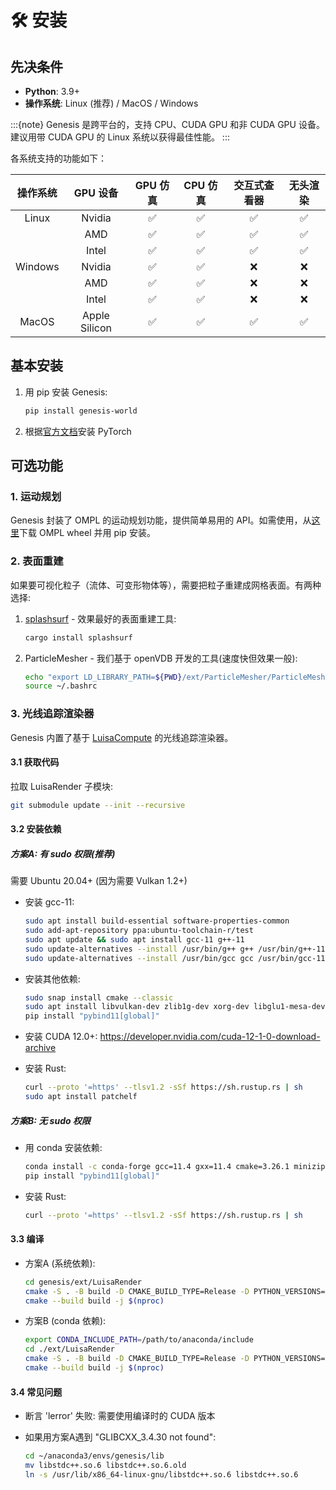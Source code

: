 # 🛠️ 安装

## 先决条件

* **Python**: 3.9+
* **操作系统**: Linux (推荐) / MacOS / Windows

:::{note}
Genesis 是跨平台的，支持 CPU、CUDA GPU 和非 CUDA GPU 设备。建议用带 CUDA GPU 的 Linux 系统以获得最佳性能。
:::

各系统支持的功能如下：

| 操作系统  | GPU 设备        | GPU 仿真 | CPU 仿真 | 交互式查看器 | 无头渲染 |
|:--------:|:----------------:|:--------:|:--------:|:------------:|:--------:|
| Linux   | Nvidia            | ✅       | ✅       | ✅           | ✅       |
|         | AMD               | ✅       | ✅       | ✅           | ✅       |
|         | Intel             | ✅       | ✅       | ✅           | ✅       |
| Windows | Nvidia            | ✅       | ✅       | ❌           | ❌       |
|         | AMD               | ✅       | ✅       | ❌           | ❌       |
|         | Intel             | ✅       | ✅       | ❌           | ❌       |
| MacOS   | Apple Silicon     | ✅       | ✅       | ✅           | ✅       |

## 基本安装

1. 用 pip 安装 Genesis:

    ```bash
    pip install genesis-world
    ```

2. 根据[官方文档](https://pytorch.org/get-started/locally/)安装 PyTorch

## 可选功能

### 1. 运动规划

Genesis 封装了 OMPL 的运动规划功能，提供简单易用的 API。如需使用，从[这里](https://github.com/ompl/ompl/releases/tag/prerelease)下载 OMPL wheel 并用 pip 安装。

### 2. 表面重建

如果要可视化粒子（流体、可变形物体等），需要把粒子重建成网格表面。有两种选择:

1. [splashsurf](https://github.com/InteractiveComputerGraphics/splashsurf) - 效果最好的表面重建工具:

    ```bash
    cargo install splashsurf
    ```

2. ParticleMesher - 我们基于 openVDB 开发的工具(速度快但效果一般):

    ```bash
    echo "export LD_LIBRARY_PATH=${PWD}/ext/ParticleMesher/ParticleMesherPy:$LD_LIBRARY_PATH" >> ~/.bashrc
    source ~/.bashrc
    ```

### 3. 光线追踪渲染器

Genesis 内置了基于 [LuisaCompute](https://github.com/LuisaGroup/LuisaCompute) 的光线追踪渲染器。

#### 3.1 获取代码

拉取 LuisaRender 子模块:

```bash
git submodule update --init --recursive
```

#### 3.2 安装依赖

##### 方案A: 有 sudo 权限(推荐)

需要 Ubuntu 20.04+ (因为需要 Vulkan 1.2+)

* 安装 gcc-11:

    ```bash
    sudo apt install build-essential software-properties-common
    sudo add-apt-repository ppa:ubuntu-toolchain-r/test
    sudo apt update && sudo apt install gcc-11 g++-11
    sudo update-alternatives --install /usr/bin/g++ g++ /usr/bin/g++-11 110
    sudo update-alternatives --install /usr/bin/gcc gcc /usr/bin/gcc-11 110
    ```

* 安装其他依赖:

    ```bash
    sudo snap install cmake --classic
    sudo apt install libvulkan-dev zlib1g-dev xorg-dev libglu1-mesa-dev libsnappy-dev
    pip install "pybind11[global]"
    ```

* 安装 CUDA 12.0+: https://developer.nvidia.com/cuda-12-1-0-download-archive

* 安装 Rust:

    ```bash
    curl --proto '=https' --tlsv1.2 -sSf https://sh.rustup.rs | sh
    sudo apt install patchelf
    ```

##### 方案B: 无 sudo 权限

* 用 conda 安装依赖:

    ```bash
    conda install -c conda-forge gcc=11.4 gxx=11.4 cmake=3.26.1 minizip zlib libuuid patchelf vulkan-tools vulkan-headers
    pip install "pybind11[global]"
    ```

* 安装 Rust:

    ```bash
    curl --proto '=https' --tlsv1.2 -sSf https://sh.rustup.rs | sh
    ```

#### 3.3 编译

* 方案A (系统依赖):

    ```bash
    cd genesis/ext/LuisaRender
    cmake -S . -B build -D CMAKE_BUILD_TYPE=Release -D PYTHON_VERSIONS=3.9 -D LUISA_COMPUTE_DOWNLOAD_NVCOMP=ON -D LUISA_COMPUTE_ENABLE_GUI=OFF 
    cmake --build build -j $(nproc)
    ```

* 方案B (conda 依赖):

    ```bash
    export CONDA_INCLUDE_PATH=/path/to/anaconda/include 
    cd ./ext/LuisaRender
    cmake -S . -B build -D CMAKE_BUILD_TYPE=Release -D PYTHON_VERSIONS=3.9 -D LUISA_COMPUTE_DOWNLOAD_NVCOMP=ON -D LUISA_COMPUTE_ENABLE_GUI=OFF -D ZLIB_INCLUDE_DIR=$CONDA_INCLUDE_PATH
    cmake --build build -j $(nproc)
    ```

#### 3.4 常见问题

* 断言 'lerror' 失败: 需要使用编译时的 CUDA 版本

* 如果用方案A遇到 "GLIBCXX_3.4.30 not found":

    ```bash
    cd ~/anaconda3/envs/genesis/lib
    mv libstdc++.so.6 libstdc++.so.6.old
    ln -s /usr/lib/x86_64-linux-gnu/libstdc++.so.6 libstdc++.so.6
    ```
